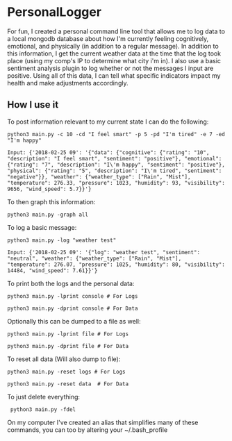 # PersonalLogger

For fun, I created a personal command line tool that allows me to log data to a local mongodb database about how I'm currently feeling cognitively, emotional, and physically (in addition to a regular message). In addition to this information, I get the current weather data at the time that the log took place (using my comp's IP to determine what city i'm in). I also use a basic sentiment analysis plugin to log whether or not the messages I input are positive. Using all of this data, I can tell what specific indicators impact my health and make adjustments accordingly.

## How I use it


To post information relevant to my current state I can do the following:

    python3 main.py -c 10 -cd "I feel smart" -p 5 -pd "I'm tired" -e 7 -ed "I'm happy"

    Input: {'2018-02-25 09': '{"data": {"cognitive": {"rating": "10", "description": "I feel smart", "sentiment": "positive"}, "emotional": {"rating": "7", "description": "I\'m happy", "sentiment": "positive"}, "physical": {"rating": "5", "description": "I\'m tired", "sentiment": "negative"}}, "weather": {"weather_type": ["Rain", "Mist"], "temperature": 276.33, "pressure": 1023, "humidity": 93, "visibility": 9656, "wind_speed": 5.7}}'}

To then graph this information:

    python3 main.py -graph all
    
    
To log a basic message:

    python3 main.py -log "weather test"
    
    Input: {'2018-02-25 09': '{"log": "weather test", "sentiment": "neutral", "weather": {"weather_type": ["Rain", "Mist"], "temperature": 276.07, "pressure": 1025, "humidity": 80, "visibility": 14484, "wind_speed": 7.61}}'}

To print both the logs and the personal data:

    python3 main.py -lprint console # For Logs
    
    python3 main.py -dprint console # For Data
    
Optionally this can be dumped to a file as well:

    python3 main.py -lprint file # For Logs
    
    python3 main.py -dprint file # For Data
    
    
To reset all data (Will also dump to file):

    python3 main.py -reset logs # For Logs
    
    python3 main.py -reset data  # For Data

To just delete everything:

     python3 main.py -fdel


On my computer I've created an alias that simplifies many of these commands, you can too by altering your ~/.bash_profile